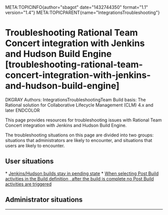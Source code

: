 META:TOPICINFO{author="sbagot" date="1432744350" format="1.1"
version="1.4"} META:TOPICPARENT{name="IntegrationsTroubleshooting"}

# Troubleshooting Rational Team Concert integration with Jenkins and Hudson Build Engine [troubleshooting-rational-team-concert-integration-with-jenkins-and-hudson-build-engine]

DKGRAY Authors: IntegrationsTroubleshootingTeam Build basis: The
Rational solution for Collaborative Lifecycle Management (CLM) 4.x and
later ENDCOLOR

This page provides resources for troubleshooting issues with Rational
Team Concert integration with Jenkins and Hudson Build Engine.

The troubleshooting situations on this page are divided into two groups:
situations that administrators are likely to encounter, and situations
that users are likely to encounter.

## User situations

\* [Jenkins/Hudson builds stay in pending
state](https://jazz.net/wiki/bin/view/Deployment/JenkinsHudsonBuildsStayInPendingState)
\* [When selecting Post Build activities in the Build definition , after
the build is complete no Post Build activities are
triggered](https://jazz.net/wiki/bin/view/Deployment/postBuildandJenkins)

## Administrator situations

--------------------
